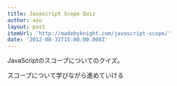 ```yaml
---
title: Javascript Scope Quiz
author: azu
layout: post
itemUrl: 'http://madebyknight.com/javascript-scope/'
date: '2012-08-31T15:00:00.000Z'
---
```

JavaScriptのスコープについてのクイズ。

スコープについて学びながら進めていける
